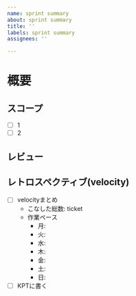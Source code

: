 ```yaml
---
name: sprint summary
about: sprint summary
title: ''
labels: sprint summary
assignees: ''

---
```


# 概要

## スコープ

- [ ] 1
- [ ] 2

## レビュー


## レトロスペクティブ(velocity)

- [ ] velocityまとめ
  - こなした総数:  ticket
  - 作業ペース
    - 月: 
    - 火: 
    - 水: 
    - 木: 
    - 金: 
    - 土: 
    - 日: 
- [ ] KPTに書く
